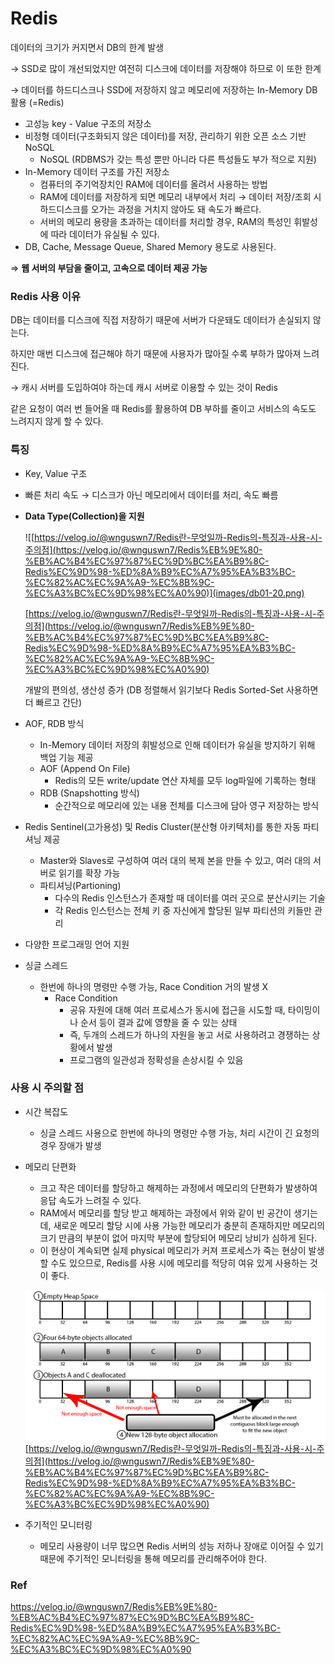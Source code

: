 # Redis

데이터의 크기가 커지면서 DB의 한계 발생 

→ SSD로 많이 개선되었지만 여전히 디스크에 데이터를 저장해야 하므로 이 또한 한계 

→ 데이터를 하드디스크나 SSD에 저장하지 않고 메모리에 저장하는 In-Memory DB 활용 (=Redis)

- 고성능 key - Value 구조의 저장소
- 비정형 데이터(구조화되지 않은 데이터)를 저장, 관리하기 위한 오픈 소스 기반 NoSQL
    - NoSQL (RDBMS가 갖는 특성 뿐만 아니라 다른 특성들도 부가 적으로 지원)
- In-Memory 데이터 구조를 가진 저장소
    - 컴퓨터의 주기억장치인 RAM에 데이터를 올려서 사용하는 방법
    - RAM에 데이터를 저장하게 되면 메모리 내부에서 처리 → 데이터 저장/조회 시 하드디스크를 오가는 과정을 거치지 않아도 돼 속도가 빠르다.
    - 서버의 메모리 용량을 초과하는 데이터를 처리할 경우, RAM의 특성인 휘발성에 따라 데이터가 유실될 수 있다.
- DB, Cache, Message Queue, Shared Memory 용도로 사용된다.

⇒ **웹 서버의 부담을 줄이고, 고속으로 데이터 제공 가능**

### Redis 사용 이유

DB는 데이터를 디스크에 직접 저장하기 때문에 서버가 다운돼도 데이터가 손실되지 않는다.

하지만 매번 디스크에 접근해야 하기 때문에 사용자가 많아질 수록 부하가 많아져 느려진다.

→ 캐시 서버를 도입하여야 하는데 캐시 서버로 이용할 수 있는 것이 Redis

같은 요청이 여러 번 들어올 때 Redis를 활용하여 DB 부하를 줄이고 서비스의 속도도 느려지지 않게 할 수 있다.

### 특징

- Key, Value 구조
- 빠른 처리 속도 → 디스크가 아닌 메모리에서 데이터를 처리, 속도 빠름
- **Data Type(Collection)을 지원**
    
    ![[https://velog.io/@wnguswn7/Redis란-무엇일까-Redis의-특징과-사용-시-주의점](https://velog.io/@wnguswn7/Redis%EB%9E%80-%EB%AC%B4%EC%97%87%EC%9D%BC%EA%B9%8C-Redis%EC%9D%98-%ED%8A%B9%EC%A7%95%EA%B3%BC-%EC%82%AC%EC%9A%A9-%EC%8B%9C-%EC%A3%BC%EC%9D%98%EC%A0%90)](images/db01-20.png)
    
    [https://velog.io/@wnguswn7/Redis란-무엇일까-Redis의-특징과-사용-시-주의점](https://velog.io/@wnguswn7/Redis%EB%9E%80-%EB%AC%B4%EC%97%87%EC%9D%BC%EA%B9%8C-Redis%EC%9D%98-%ED%8A%B9%EC%A7%95%EA%B3%BC-%EC%82%AC%EC%9A%A9-%EC%8B%9C-%EC%A3%BC%EC%9D%98%EC%A0%90)
    
    개발의 편의성, 생산성 증가 (DB 정렬해서 읽기보다 Redis Sorted-Set 사용하면 더 빠르고 간단)
    
- AOF, RDB 방식
    - In-Memory 데이터 저장의 휘발성으로 인해 데이터가 유실을 방지하기 위해 백업 기능 제공
    - AOF (Append On File)
        - Redis의 모든 write/update 연산 자체를 모두 log파일에 기록하는 형태
    - RDB (Snapshotting 방식)
        - 순간적으로 메모리에 있는 내용 전체를 디스크에 담아 영구 저장하는 방식
- Redis Sentinel(고가용성) 및 Redis Cluster(분산형 아키텍처)를 통한 자동 파티셔닝 제공
    - Master와 Slaves로 구성하여 여러 대의 복제 본을 만들 수 있고, 여러 대의 서버로 읽기를 확장 가능
    - 파티셔닝(Partioning)
        - 다수의 Redis 인스턴스가 존재할 때 데이터를 여러 곳으로 분산시키는 기술
        - 각 Redis 인스턴스는 전체 키 중 자신에게 할당된 일부 파티션의 키들만 관리
- 다양한 프로그래밍 언어 지원
- 싱글 스레드
    - 한번에 하나의 명령만 수행 가능, Race Condition 거의 발생 X
        - Race Condition
            - 공유 자원에 대해 여러 프로세스가 동시에 접근을 시도할 때, 타이밍이나 순서 등이 결과 값에 영향을 줄 수 있는 상태
            - 즉, 두개의 스레드가 하나의 자원을 놓고 서로 사용하려고 경쟁하는 상황에서 발생
            - 프로그램의 일관성과 정확성을 손상시킬 수 있음

### 사용 시 주의할 점

- 시간 복잡도
    - 싱글 스레드 사용으로 한번에 하나의 명령만 수행 가능, 처리 시간이 긴 요청의 경우 장애가 발생
- 메모리 단편화
    - 크고 작은 데이터를 할당하고 해제하는 과정에서 메모리의 단편화가 발생하여 응답 속도가 느려질 수 있다.
    - RAM에서 메모리를 할당 받고 해제하는 과정에서 위와 같이 빈 공간이 생기는데, 새로운 메모리 할당 시에 사용 가능한 메모리가 충분히 존재하지만 메모리의 크기 만큼의 부분이 없어 마지막 부분에 할당되어 메모리 낭비가 심하게 된다.
    - 이 현상이 계속되면 실제 physical 메모리가 커져 프로세스가 죽는 현상이 발생할 수도 있으므로, Redis를 사용 시에 메모리를 적당히 여유 있게 사용하는 것이 좋다.
    
    ![db01-21.png](images/db01-21.png)
    [https://velog.io/@wnguswn7/Redis란-무엇일까-Redis의-특징과-사용-시-주의점](https://velog.io/@wnguswn7/Redis%EB%9E%80-%EB%AC%B4%EC%97%87%EC%9D%BC%EA%B9%8C-Redis%EC%9D%98-%ED%8A%B9%EC%A7%95%EA%B3%BC-%EC%82%AC%EC%9A%A9-%EC%8B%9C-%EC%A3%BC%EC%9D%98%EC%A0%90)
    
- 주기적인 모니터링
    - 메모리 사용량이 너무 많으면 Redis 서버의 성능 저하나 장애로 이어질 수 있기 때문에 주기적인 모니터링을 통해 메모리를 관리해주어야 한다.

### Ref
https://velog.io/@wnguswn7/Redis%EB%9E%80-%EB%AC%B4%EC%97%87%EC%9D%BC%EA%B9%8C-Redis%EC%9D%98-%ED%8A%B9%EC%A7%95%EA%B3%BC-%EC%82%AC%EC%9A%A9-%EC%8B%9C-%EC%A3%BC%EC%9D%98%EC%A0%90